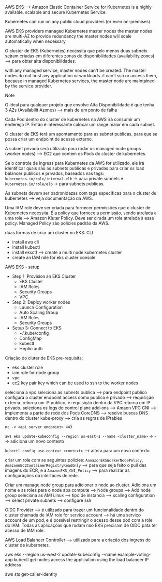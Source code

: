 AWS EKS --> Amazon Elastic Container Service for Kubernetes is a highly available, scalable and secure Kubernetes Service.

Kubernetes can run on any public cloud providers (or even on-premises)

AWS EKS providers managed Kubernetes master nodes
the master nodes are multi-AZ to provide redundancy
the master nodes will scale automatically when necessary

O cluster de EKS (Kubernetes) necessita que pelo menos duas subnets sejram criadas em diferentes zonas de disponibilidades (availability zones) --> para obter alta disponibilidades.

with any managed service, master nodes can't be created. The master nodes do not host any application or workloads. it can't ssh or access them, because in managed Kubernetes services, the master node are maintained by the service provider. 

>[!note]
>O ideal para qualquer projeto que envolve Alta Disponibilidade é que tenha  3 AZs (Availabilit Azones) --> mais de um ponto de falha

Cada Pod dentro do cluster de kubernetes na AWS irá consumir um endereço IP. Então é interessante colocar um range maior em cada subnet. 

O cluster de EKS terá um apontamento para as subnet publicas, para que se possa criar um endpoint de acesso externo.

A subnet privada será utilizada para rodar os managed node groups (worker nodes) --> EC2 que contem os Pods do cluster de kubernetes.

Se o controle de ingress para Kubernetes da AWS for utilizado, ele irá identificar quais  são as subnets publicas e privadas para criar os load balancer publicos e privados, baseados nas tags: `kubernetes.io/role/internal-elb` -> para private subnets e `kubernetes.io/role/elb` -> para subnets publicas.

As subnets devem ser padronidazas com tags especificas para o cluster de kubernetes --> veja documentação da AWS.

Uma IAM role deve ser criada para fornecer permissões que o cluster de Kubernetes necessita. É a policy que fornece a permissão, sendo atrelada a uma role --> Amazon Kluter Policy. Deve ser cirada um role atrelada à essa policy.
Managed Policy são policies padrão da AWS.

duas formas de criar um cluster no EKS:
CLI
- install aws cli
- install kubectl
- install eksctl --> create a multi node kubernetes cluster
- create an IAM role for eks cluster
console


AWS EKS - setup
- Step 1: Provision an EKS Cluster
	- EKS Cluster
	- IAM Roles
	- Security Groups
	- VPC
- Step 2: Deploy worker nodes
	- Launch Configuration
	- Auto Scaling Group
	- IAM Roles
	- Security Groups
- Setup 3: Connect to EKS
	- ~/.kube/config
	- ConfigMap
	- kubectl
	- Heptio auth


Criação do cluter de EKS
pre-requisits:
- eks cluster role
- iam role for node group
- vpc
- ec2 key pair key which can be used to ssh to the worker nodes

seleciona a vpc
seleciona as subnets publica --> para endpoint publico
configura o cluster endpoint access como publico e privado --> requisição externa. retorna um IP publico, e requisição dentro da VPC retorna um IP privado.
seleciona os logs do control plane
add-ons --> Amaon VPC CNI --> implementa a parte de rede dos Pods
CoreDNS --> resolve buscas DNS dentro do cluster
kube-proxy --> cria as regras de IPtables

`nc -v <api server endpoint> 443`

`aws eks update-kubeconfig --region us-east-1 --name <cluster_name>` -> --> adiciona um novo contexto

`kubectl config use-context <context>` --> altera para um novo contexto


criar um role com as seguintes policies: `AamazonEKSWorkerNodePolicy`, `AmazomnEC2ContainerRegistryReadOnly` --> para que seja feito o pull das imagens do ECR, e a `AmazonEKS_CNI_Policy` --> para realizar as configurações da interfaces de rede.

Criar um manage node group para adicionar o node ao cluster. Adiciona um nome e as roles para o node
aba compute --> Node groups --> Add node group 
seleciona as AMI Linux --> tipo de instancia --> scaling configuration --> select private subnets --> configure ssh

OIDC Provider --> é utilizado para trazer um funcionalidade dentro do cluster chamada de IAM role for service account --> há uma serviço account de um pod, e é possível restringir o acesso desse pod com a role do IAM.
Todas as aplicaçõas que rodam nbo EKS precisam de OIDC pata ter acesso de IAM role.

AWS Load Balancer Controller --> utilizado para a criação dos ingress do cluster de kubernetes.

aws eks --region us-west-2 update-kubeconfig --name example-voting-app
kubectl get nodes
access the application using the load balancer IP address

aws sts get-caller-identity

